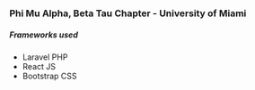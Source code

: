 ### Phi Mu Alpha, Beta Tau Chapter - University of Miami

##### Frameworks used
- Laravel PHP 
- React JS 
- Bootstrap CSS 
